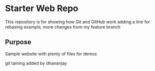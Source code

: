 # Starter Web Repo

This repository is for showing how Git and GitHub work
adding a line for rebasing exampls,
more changes from my feature branch
## Purpose

Sample website with plenty of files for demos

git taining added by dhananjay